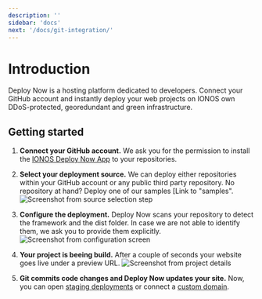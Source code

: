 ```yaml
---
description: ''
sidebar: 'docs'
next: '/docs/git-integration/'
---
```


# Introduction

Deploy Now is a hosting platform dedicated to developers. Connect your GitHub account and instantly deploy your web projects on IONOS own DDoS-protected, georedundant and green infrastructure.

## Getting started
  
1. **Connect your GitHub account.** We ask you for the permission to install the [IONOS Deploy Now App](https://github.com/apps/ionos-deploy-now) to your repositories.  
    
1. **Select your deployment source.** We can deploy either repositories within your GitHub account or any public third party repository. No repository at hand? Deploy one of our samples [Link to "samples". 
![Screenshot from source selection step](/source-selection.jpg)  
  
1. **Configure the deployment.** Deploy Now scans your repository to detect the framework and the dist folder. In case we are not able to identify them, we ask you to provide them explicitly.
![Screenshot from configuration screen](/confirm-configuration.jpg)

1. **Your project is beeing build.** After a couple of seconds your website goes live under a preview URL. 
![Screenshot from project details](/project-details.jpg)

1. **Git commits code changes and Deploy Now updates your site.** Now, you can open [staging deployments](/guide/#staging-deployments) or connect a [custom domain](/advanced/custom-domains+ssl.html).

